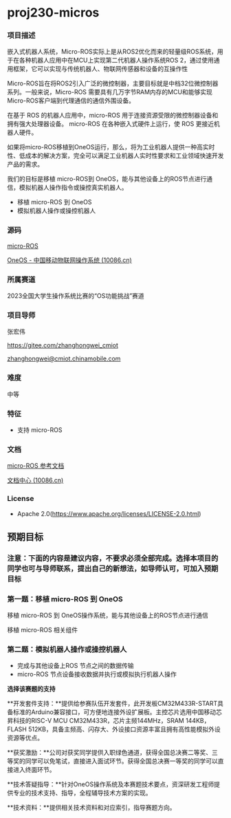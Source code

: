# proj230-micros
### 项目描述

嵌入式机器人系统，Micro-ROS实际上是从ROS2优化而来的轻量级ROS系统，用于在各种机器人应用中在MCU上实现第二代机器人操作系统ROS 2，通过使用通用框架，它可以实现与传统机器人、物联网传感器和设备的互操作性

Micro-ROS旨在将ROS2引入广泛的微控制器，主要目标就是中档32位微控制器系列。一般来说，Micro-ROS 需要具有几万字节RAM内存的MCU和能够实现Micro-ROS客户端到代理通信的通信外围设备。

在基于 ROS 的机器人应用中，micro-ROS 用于连接资源受限的微控制器设备和拥有强大处理器设备。 micro-ROS 在各种嵌入式硬件上运行，使 ROS 更接近机器人硬件。

如果将micro-ROS移植到OneOS运行，那么，将为工业机器人提供一种高实时性、低成本的解决方案，完全可以满足工业机器人实时性要求和工业领域快速开发产品的需求。

我们的目标是移植 micro-ROS到 OneOS，能与其他设备上的ROS节点进行通信，模拟机器人操作指令或操控真实机器人。

- 移植 micro-ROS 到     OneOS
- 模拟机器人操作或操控机器人

### 源码

[micro-ROS](https://micro.ros.org/)

[OneOS - 中国移动物联网操作系统 (10086.cn)](https://os.iot.10086.cn/)

### 所属赛道
2023全国大学生操作系统比赛的“OS功能挑战”赛道

### 项目导师

张宏伟

https://gitee.com/zhanghongwei_cmiot

zhanghongwei@cmiot.chinamobile.com

### 难度

中等

### 特征

- 支持 micro-ROS

### 文档

[micro-ROS 参考文档](https://micro.ros.org/docs/tutorials/core/overview/)

[文档中心 (10086.cn)](https://os.iot.10086.cn/v2/doc/homePage)

### License

- Apache     2.0(https://www.apache.org/licenses/LICENSE-2.0.html)

## 预期目标

### 注意：下面的内容是建议内容，不要求必须全部完成。选择本项目的同学也可与导师联系，提出自己的新想法，如导师认可，可加入预期目标

### 第一题：移植 micro-ROS 到 OneOS

移植 micro-ROS 到 OneOS操作系统，能与其他设备上的ROS节点进行通信

移植 micro-ROS 相关组件

### 第二题：模拟机器人操作或操控机器人

- 完成与其他设备上ROS 节点之间的数据传输
- micro-ROS     节点设备接收数据并执行或模拟执行机器人操作

**选择该赛题的支持**

**开发套件支持：**提供给参赛队伍开发套件，此开发板CM32M433R-START具备标准的Arduino兼容接口，可方便地连接外设扩展板。主控芯片选用中国移动芯昇科技的RISC-V MCU CM32M433R，芯片主频144MHz，SRAM 144KB，FLASH 512KB，具备主频高、闪存大、外设接口资源丰富且拥有高性能模拟外设资源等优点。

**获奖激励：**公司对获奖同学提供入职绿色通道，获得全国总决赛二等奖、三等奖的同学可以免笔试，直接进入面试环节。获得全国总决赛一等奖的同学可以直接进入终面环节。

**技术答疑指导：**针对OneOS操作系统及本赛题技术要点，资深研发工程师提供专业的技术支持、指导，全程辅导技术方案的实现。

**技术资料：**提供相关技术资料和对应索引，指导赛题方向。

 
